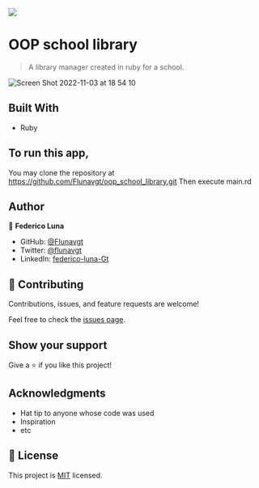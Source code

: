 ![](https://img.shields.io/badge/Microverse-blueviolet)

# OOP school library

> A library manager created in ruby for a school.

![Screen Shot 2022-11-03 at 18 54 10](https://user-images.githubusercontent.com/99816838/199862179-611174f1-2155-4096-b49c-36b8c39e377c.png)

## Built With

- Ruby

## To run this app, 
You may clone the repository at https://github.com/Flunavgt/oop_school_library.git
Then execute main.rd

## Author

👤 **Federico Luna**

- GitHub: [@Flunavgt](https://github.com/Flunavgt)
- Twitter: [@flunavgt](https://twitter.com/flunavgt)
- LinkedIn: [federico-luna-Gt](https://linkedin.com/in/federico-luna-Gt)


## 🤝 Contributing

Contributions, issues, and feature requests are welcome!

Feel free to check the [issues page](../../issues/).

## Show your support

Give a ⭐️ if you like this project!

## Acknowledgments

- Hat tip to anyone whose code was used
- Inspiration
- etc

## 📝 License

This project is [MIT](./MIT.md) licensed.
